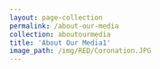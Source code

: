 ```yaml
---
layout: page-collection
permalink: /about-our-media
collection: aboutourmedia
title: 'About Our Media1'
image_path: /img/RED/Coronation.JPG
---
```

